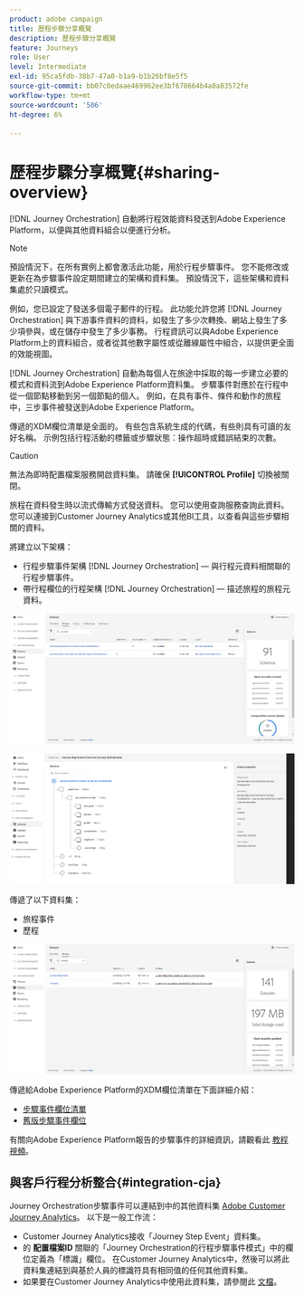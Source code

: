 ```yaml
---
product: adobe campaign
title: 歷程步驟分享概覽
description: 歷程步驟分享概覽
feature: Journeys
role: User
level: Intermediate
exl-id: 95ca5fdb-38b7-47a0-b1a9-b1b26bf8e5f5
source-git-commit: bb07c0edaae469962ee3bf678664b4a0a83572fe
workflow-type: tm+mt
source-wordcount: '506'
ht-degree: 6%

---
```


# 歷程步驟分享概覽{#sharing-overview}

[!DNL Journey Orchestration] 自動將行程效能資料發送到Adobe Experience Platform，以便與其他資料組合以便進行分析。

>[!NOTE]
>
>預設情況下，在所有實例上都會激活此功能，用於行程步驟事件。 您不能修改或更新在為步驟事件設定期間建立的架構和資料集。 預設情況下，這些架構和資料集處於只讀模式。

例如，您已設定了發送多個電子郵件的行程。 此功能允許您將 [!DNL Journey Orchestration] 與下游事件資料的資料，如發生了多少次轉換、網站上發生了多少項參與，或在儲存中發生了多少事務。 行程資訊可以與Adobe Experience Platform上的資料組合，或者從其他數字屬性或從離線屬性中組合，以提供更全面的效能視圖。

[!DNL Journey Orchestration] 自動為每個人在旅途中採取的每一步建立必要的模式和資料流到Adobe Experience Platform資料集。 步驟事件對應於在行程中從一個節點移動到另一個節點的個人。 例如，在具有事件、條件和動作的旅程中，三步事件被發送到Adobe Experience Platform。

傳遞的XDM欄位清單是全面的。 有些包含系統生成的代碼，有些則具有可讀的友好名稱。 示例包括行程活動的標籤或步驟狀態：操作超時或錯誤結束的次數。

>[!CAUTION]
>
>無法為即時配置檔案服務開啟資料集。 請確保 **[!UICONTROL Profile]** 切換被關閉。

旅程在資料發生時以流式傳輸方式發送資料。 您可以使用查詢服務查詢此資料。 您可以連接到Customer Journey Analytics或其他BI工具，以查看與這些步驟相關的資料。

將建立以下架構：

* 行程步驟事件架構 [!DNL Journey Orchestration]  — 與行程元資料相關聯的行程步驟事件。
* 帶行程欄位的行程架構 [!DNL Journey Orchestration]  — 描述旅程的旅程元資料。

![](../assets/sharing1.png)

![](../assets/sharing2.png)

傳遞了以下資料集：

* 旅程事件
* 歷程

![](../assets/sharing3.png)

傳遞給Adobe Experience Platform的XDM欄位清單在下面詳細介紹：

* [步驟事件欄位清單](../building-journeys/sharing-field-list.md)
* [舊版步驟事件欄位](../building-journeys/sharing-legacy-fields.md)

有關向Adobe Experience Platform報告的步驟事件的詳細資訊，請觀看此 [教程視頻](https://experienceleague.adobe.com/docs/journey-orchestration-learn/tutorials/reporting-step-events-to-adobe-experience-platform.html)。

## 與客戶行程分析整合{#integration-cja}

Journey Orchestration步驟事件可以連結到中的其他資料集 [Adobe Customer Journey Analytics](https://experienceleague.adobe.com/docs/analytics-platform/using/cja-overview/cja-overview.html?lang=zh-Hant)。 以下是一般工作流：

* Customer Journey Analytics接收「Journey Step Event」資料集。
* 的 **配置檔案ID** 關聯的「Journey Orchestration的行程步驟事件模式」中的欄位定義為「標識」欄位。 在Customer Journey Analytics中，然後可以將此資料集連結到與基於人員的標識符具有相同值的任何其他資料集。
* 如果要在Customer Journey Analytics中使用此資料集，請參閱此 [文檔](https://experienceleague.adobe.com/docs/analytics-platform/using/cja-usecases/cross-channel.html)。
